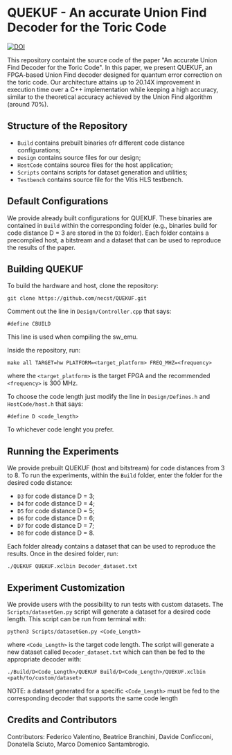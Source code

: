 # QUEKUF - An accurate Union Find Decoder for the Toric Code

[![DOI](https://zenodo.org/badge/DOI/10.5281/zenodo.10869867.svg)](https://doi.org/10.5281/zenodo.10869867)

This repository containt the source code of the paper "An accurate Union Find Decoder for the Toric Code". 
In this paper, we present QUEKUF, an FPGA-based Union Find decoder designed for quantum error correction on the toric code. 
Our architecture attains up to 20.14X improvement in execution time over a C++ implementation while keeping a high accuracy, similar to the theoretical accuracy achieved by the Union Find algorithm (around 70%). 

## Structure of the Repository 

* `Build` contains prebuilt binaries ofr different code distance configurations;
* `Design` contains source files for our design;
* `HostCode` contains source files for the host application;
* `Scripts` contains scripts for dataset generation and utilities;
* `Testbench` contains source file for the Vitis HLS testbench.

## Default Configurations

We provide already built configurations for QUEKUF. 
These binaries are contained in `Build` within the corresponding folder (e.g., binaries build for code distance D = 3 are stored in the `D3` folder).
Each folder contains a precompiled host, a bitstream and a dataset that can be used to reproduce the results of the paper. 

## Building QUEKUF

To build the hardware and host, clone the repository:
```
git clone https://github.com/necst/QUEKUF.git
```

Comment out the line in  `Design/Controller.cpp` that says:

`#define CBUILD`

This line is used when compiling the sw_emu.

Inside the repository, run:

```
make all TARGET=hw PLATFORM=<target_platform> FREQ_MHZ=<frequency>
```
where the `<target_platform>` is the target FPGA and the recommended `<frequency>` is 300 MHz.

To choose the code length just modify the line in `Design/Defines.h` and `HostCode/host.h` that says:

`#define D <code_length>`

To whichever code lenght you prefer.

## Running the Experiments

We provide prebuilt QUEKUF (host and bitstream) for code distances from 3 to 8. 
To run the experiments, within the `Build` folder, enter the folder for the desired code distance:
- `D3` for code distance D = 3;
- `D4` for code distance D = 4;
- `D5` for code distance D = 5;
- `D6` for code distance D = 6;
- `D7` for code distance D = 7;
- `D8` for code distance D = 8.

Each folder already contains a dataset that can be used to reproduce the results.
Once in the desired folder, run:

```
./QUEKUF QUEKUF.xclbin Decoder_dataset.txt
```

## Experiment Customization 

We provide users with the possibility to run tests with custom datasets. 
The `Scripts/datasetGen.py` script will generate a dataset for a desired code length. This script can be run from terminal with:
```
python3 Scripts/datasetGen.py <Code_Length>
```
where `<Code_Length>` is the target code length. 
The script will generate a new dataset called `Decoder_dataset.txt` which can then be fed to the appropriate decoder with:
```
./Build/D<Code_Length>/QUEKUF Build/D<Code_Length>/QUEKUF.xclbin <path/to/custom/dataset>
```
NOTE: a dataset generated for a specific `<Code_Length>` must be fed to the corresponding decoder that supports the same code length

## Credits and Contributors 

Contributors: Federico Valentino, Beatrice Branchini, Davide Conficconi, Donatella Sciuto, Marco Domenico Santambrogio.

